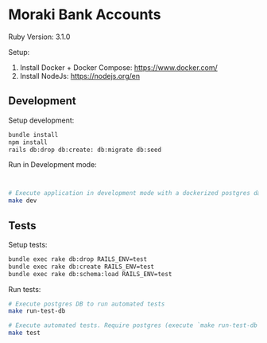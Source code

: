 # Moraki Bank Accounts


Ruby Version: 3.1.0

Setup:

1. Install Docker + Docker Compose: https://www.docker.com/
2. Install NodeJs: https://nodejs.org/en


## Development

Setup development:

```bash
bundle install
npm install
rails db:drop db:create: db:migrate db:seed
```

Run in Development mode:
```bash


# Execute application in development mode with a dockerized postgres database
make dev
```


## Tests

Setup tests:

```bash
bundle exec rake db:drop RAILS_ENV=test
bundle exec rake db:create RAILS_ENV=test
bundle exec rake db:schema:load RAILS_ENV=test
```

Run tests:

```bash
# Execute postgres DB to run automated tests
make run-test-db

# Execute automated tests. Require postgres (execute `make run-test-db` into another terminal)
make test
```

